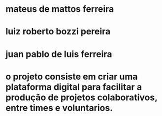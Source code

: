 # mateus de mattos ferreira
# luiz roberto bozzi pereira
# juan pablo de luis ferreira
# o projeto consiste em criar uma plataforma digital para facilitar a produção de projetos colaborativos, entre times e voluntarios.
